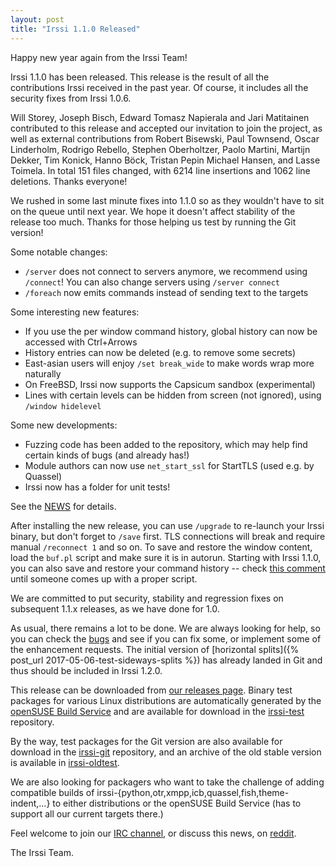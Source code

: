 ```yaml
---
layout: post
title: "Irssi 1.1.0 Released"
---
```


Happy new year again from the Irssi Team!

Irssi 1.1.0 has been released. This release is the result of all the
contributions Irssi received in the past year. Of course, it includes
all the security fixes from Irssi 1.0.6.

Will Storey, Joseph Bisch, Edward Tomasz Napierala and Jari Matitainen
contributed to this release and accepted our invitation to join the
project, as well as external contributions from Robert Bisewski, Paul
Townsend, Oscar Linderholm, Rodrigo Rebello, Stephen Oberholtzer,
Paolo Martini, Martijn Dekker, Tim Konick, Hanno Böck, Tristan Pepin
Michael Hansen, and Lasse Toimela. In total 151 files changed, with
6214 line insertions and 1062 line deletions.  Thanks everyone!

We rushed in some last minute fixes into 1.1.0 so as they wouldn't
have to sit on the queue until next year. We hope it doesn't affect
stability of the release too much. Thanks for those helping us test by
running the Git version!

Some notable changes:

 - `/server` does not connect to servers anymore, we recommend using `/connect`! You can also change servers using `/server connect`
 - `/foreach` now emits commands instead of sending text to the targets

Some interesting new features:

 - If you use the per window command history, global history can now be accessed with Ctrl+Arrows
 - History entries can now be deleted (e.g. to remove some secrets)
 - East-asian users will enjoy `/set break_wide` to make words wrap more naturally
 - On FreeBSD, Irssi now supports the Capsicum sandbox (experimental)
 - Lines with certain levels can be hidden from screen (not ignored), using `/window hidelevel`

Some new developments:

 - Fuzzing code has been added to the repository, which may help find certain kinds of bugs (and already has!)
 - Module authors can now use `net_start_ssl` for StartTLS (used e.g. by Quassel)
 - Irssi now has a folder for unit tests!

See the [NEWS](//raw.githubusercontent.com/irssi/irssi/1.1.0/NEWS) for
details.

After installing the new release, you can use `/upgrade` to re-launch
your Irssi binary, but don't forget to `/save` first. TLS connections
will break and require manual `/reconnect 1` and so on. To save and
restore the window content, load the `buf.pl` script and make sure it
is in autorun. Starting with Irssi 1.1.0, you can also save and
restore your command history -- check [this
comment](//github.com/irssi/irssi/pull/762#issuecomment-334609440)
until someone comes up with a proper script.

We are committed to put security, stability and regression fixes on
subsequent 1.1.x releases, as we have done for 1.0.

As usual, there remains a lot to be done. We are always looking for
help, so you can check the [bugs](//github.com/irssi/irssi/labels/bug)
and see if you can fix some, or implement some of the enhancement
requests. The initial version of [horizontal splits]({% post_url
2017-05-06-test-sideways-splits %}) has already landed in Git and thus
should be included in Irssi 1.2.0.

This release can be downloaded from [our releases
page](https://github.com/irssi/irssi/releases). Binary test packages
for various Linux distributions are automatically generated by the
[openSUSE Build Service](https://build.opensuse.org/) and are
available for download in the
[irssi-test](https://software.opensuse.org/download.html?project=home:ailin_nemui:irssi-test;package=irssi)
repository.

By the way, test packages for the Git version are also available for
download in the
[irssi-git](https://software.opensuse.org/download.html?project=home:ailin_nemui:irssi-git;package=irssi-git)
repository, and an archive of the old stable version is available in
[irssi-oldtest](https://software.opensuse.org/download.html?project=home:ailin_nemui:irssi-oldtest;package=irssi).

We are also looking for packagers who want to take the challenge of
adding compatible builds of
irssi-{python,otr,xmpp,icb,quassel,fish,theme-indent,...} to either
distributions or the openSUSE Build Service (has to support all our
current targets there.)

Feel welcome to join our [IRC channel](/support/irc), or discuss this
news, on
[reddit](https://www.reddit.com/r/linux/comments/7qq1lt/irssi_110_released/).

The Irssi Team.
